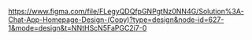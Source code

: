 
https://www.figma.com/file/FLegyQDQfpGNPgtNz0NN4G/Solution%3A-Chat-App-Homepage-Design-(Copy)?type=design&node-id=627-1&mode=design&t=NNtHScN5FaPGC2i7-0
